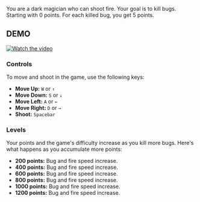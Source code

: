 You are a dark magician who can shoot fire. Your goal is to kill bugs. Starting with 0 points. For each killed bug, you get 5 points.

## DEMO

[![Watch the video](https://img.youtube.com/vi/d1R0MaG43Zo/0.jpg)](https://www.youtube.com/watch?v=d1R0MaG43Zo)


### Controls

To move and shoot in the game, use the following keys:

- **Move Up:** `W` or `↑`
- **Move Down:** `S` or `↓`
- **Move Left:** `A` or `←`
- **Move Right:** `D` or `→`
- **Shoot:** `Spacebar`

### Levels

Your points and the game's difficulty increase as you kill more bugs. Here's what happens as you accumulate more points:

- **200 points:** Bug and fire speed increase.
- **400 points:** Bug and fire speed increase.
- **600 points:** Bug and fire speed increase.
- **800 points:** Bug and fire speed increase.
- **1000 points:** Bug and fire speed increase.
- **1200 points:** Bug and fire speed increase.
